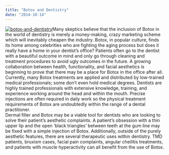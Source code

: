 ```yaml
---
title: "Botox and Dentistry"
date: "2014-10-14"
---
```


[![botox-and-dentistry](/images/botox-and-dentistry-300x252.jpg)](/images/botox-and-dentistry.jpg)Many skeptics believe that the inclusion of Botox in the world of dentistry is merely a money-making, crazy marketing scheme which will inevitably cheapen the industry. Botox, in popular culture, finds its home among celebrities who are fighting the aging process but does it really have a home in your dentist’s office? Patients often go to the dentist with a beautiful outcome in mind and only go through cleaning and treatment procedures to avoid ugly outcomes in the future. A growing collaboration between health, functionality, and facial aesthetics is beginning to prove that there may be a place for Botox in the office after all.  
Currently, many Botox treatments are applied and distributed by low-trained medical professionals; some don’t even hold medical degrees. Dentists are highly trained professionals with extensive knowledge, training, and experience working around the head and within the mouth. Precise injections are often required in daily work so the physical treatment requirements of Botox are undoubtedly within the range of a dental practitioner.  
Dermal filler and Botox may be a viable tool for dentists who are looking to solve their patient’s aesthetic complaints. A patient’s obsession with a thin upper lip and the open ‘black triangles’ between teeth at the gum line may be fixed with a simple injection of Botox. Additionally, outside of the purely aesthetic features, there are several therapeutic uses within dentistry. TMD patients, bruxism cases, facial pain complaints, angular cheilitis treatments, and patients with muscle hyperactivity can all benefit from the use of Botox.
